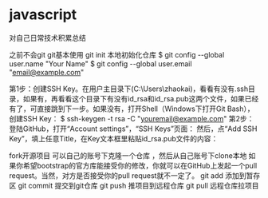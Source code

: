 # javascript
对自己日常技术积累总结

之前不会git  git基本使用
git init 本地初始化仓库
$ git config --global user.name "Your Name"
$ git config --global user.email "email@example.com"

第1步：创建SSH Key。在用户主目录下(C:\Users\zhaokai)，看看有没有.ssh目录，如果有，再看看这个目录下有没有id_rsa和id_rsa.pub这两个文件，如果已经有了，可直接跳到下一步。如果没有，打开Shell（Windows下打开Git Bash），创建SSH Key：
$ ssh-keygen -t rsa -C "youremail@example.com"
第2步：登陆GitHub，打开“Account settings”，“SSH Keys”页面：
然后，点“Add SSH Key”，填上任意Title，在Key文本框里粘贴id_rsa.pub文件的内容：

fork开源项目 可以自己的账号下克隆一个仓库 ，然后从自己账号下clone本地
如果你希望bootstrap的官方库能接受你的修改，你就可以在GitHub上发起一个pull request。当然，对方是否接受你的pull request就不一定了。
git add 添加到暂存区
git commit 提交到git仓库
git push  推项目到远程仓库
git pull  远程仓库拉项目